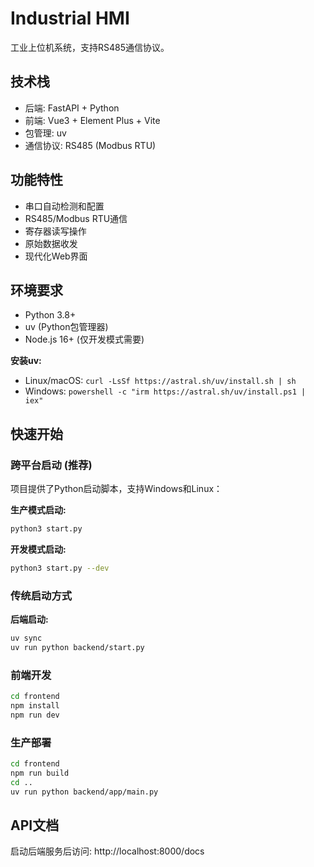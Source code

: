 # Industrial HMI

工业上位机系统，支持RS485通信协议。

## 技术栈

- 后端: FastAPI + Python
- 前端: Vue3 + Element Plus + Vite
- 包管理: uv
- 通信协议: RS485 (Modbus RTU)

## 功能特性

- 串口自动检测和配置
- RS485/Modbus RTU通信
- 寄存器读写操作
- 原始数据收发
- 现代化Web界面

## 环境要求

- Python 3.8+
- uv (Python包管理器)
- Node.js 16+ (仅开发模式需要)

**安装uv:**
- Linux/macOS: `curl -LsSf https://astral.sh/uv/install.sh | sh`
- Windows: `powershell -c "irm https://astral.sh/uv/install.ps1 | iex"`

## 快速开始

### 跨平台启动 (推荐)

项目提供了Python启动脚本，支持Windows和Linux：

**生产模式启动:**
```bash
python3 start.py
```

**开发模式启动:**
```bash
python3 start.py --dev
```

### 传统启动方式

**后端启动:**
```bash
uv sync
uv run python backend/start.py
```

### 前端开发

```bash
cd frontend
npm install
npm run dev
```

### 生产部署

```bash
cd frontend
npm run build
cd ..
uv run python backend/app/main.py
```

## API文档

启动后端服务后访问: http://localhost:8000/docs